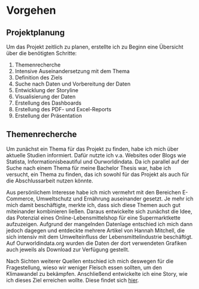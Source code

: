 # Vorgehen
## Projektplanung
Um das Projekt zeitlich zu planen, erstellte ich zu Beginn eine Übersicht über die benötigten Schritte:

1. Themenrecherche
2. Intensive Auseinandersetzung mit dem Thema
3. Definition des Ziels
4. Suche nach Daten und Vorbereitung der Daten
5. Entwicklung der Storyline
6. Visualisierung der Daten
7. Erstellung des Dashboards
8. Erstellung des PDF- und Excel-Reports
9. Erstellung der Präsentation

## Themenrecherche
Um zunächst ein Thema für das Projekt zu finden, habe ich mich über aktuelle Studien informiert. Dafür nutzte ich v.a. Websites oder Blogs wie Statista, Informationisbeautiful und Ourworldindata. Da ich parallel auf der Suche nach einem Thema für meine Bachelor Thesis war, habe ich versucht, ein Thema zu finden, das ich sowohl für das Projekt als auch für die Abschlussarbeit nutzen könnte. 

Aus persönlichem Interesse habe ich mich vermehrt mit den Bereichen E-Commerce, Umweltschutz und Ernährung auseinander gesetzt. Je mehr ich mich damit beschäftigte, merkte ich, dass sich diese Themen auch gut miteinander kombinieren ließen. Daraus entwickelte sich zunächst die Idee, das Potenzial eines Online-Lebensmittelshop für eine Supermarktkette aufzuzeigen. Aufgrund der mangelnden Datenlage entschied ich mich dann jedoch dagegen und entdeckte mehrere Artikel von Hannah Mitchell, die sich intensiv mit dem Umwelteinfluss der Lebensmittelindustrie beschäftigt. Auf Ourworldindata.org wurden die Daten der dort verwendeten Grafiken auch jeweils als Download zur Verfügung gestellt. 

Nach Sichten weiterer Quellen entschied ich mich deswegen für die Fragestellung, wieso wir weniger Fleisch essen sollten, um den Klimawandel zu bekämpfen. Anschließend entwickelte ich eine Story, wie ich dieses Ziel erreichen wollte. Diese findet sich [hier](https://se089.github.io/Documentation/story.html).